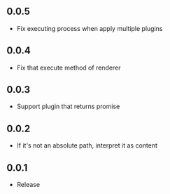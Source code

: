 ## 0.0.5
- Fix executing process when apply multiple plugins

## 0.0.4
- Fix that execute method of renderer

## 0.0.3
- Support plugin that returns promise

## 0.0.2
- If it's not an absolute path, interpret it as content

## 0.0.1
- Release
